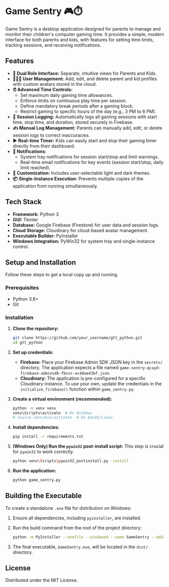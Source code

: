 # Game Sentry 🎮⏱️

Game Sentry is a desktop application designed for parents to manage and monitor their children's computer gaming time. It provides a simple, modern interface for both parents and kids, with features for setting time limits, tracking sessions, and receiving notifications.

## Features

- **👤 Dual Role Interface:** Separate, intuitive views for Parents and Kids.
- **👨‍👩‍👧 User Management:** Add, edit, and delete parent and kid profiles with custom avatars stored in the cloud.
- **⏰ Advanced Time Controls:**
    - Set maximum daily gaming time allowances.
    - Enforce limits on continuous play time per session.
    - Define mandatory break periods after a gaming block.
    - Restrict gaming to specific hours of the day (e.g., 3 PM to 6 PM).
- **📝 Session Logging:** Automatically logs all gaming sessions with start time, stop time, and duration, stored securely in Firebase.
- **✍️ Manual Log Management:** Parents can manually add, edit, or delete session logs to correct inaccuracies.
- **▶️ Real-time Timer:** Kids can easily start and stop their gaming timer directly from their dashboard.
- **🔔 Notifications:**
    - System tray notifications for session start/stop and limit warnings.
    - Real-time email notifications for key events (session start/stop, daily limit reached).
- **🎨 Customization:** Includes user-selectable light and dark themes.
- **📦 Single-Instance Execution:** Prevents multiple copies of the application from running simultaneously.

## Tech Stack

- **Framework:** Python 3
- **GUI:** Tkinter
- **Database:** Google Firebase (Firestore) for user data and session logs.
- **Cloud Storage:** Cloudinary for cloud-based avatar management.
- **Executable Builder:** PyInstaller
- **Windows Integration:** PyWin32 for system tray and single-instance control.

## Setup and Installation

Follow these steps to get a local copy up and running.

### Prerequisites

- Python 3.8+
- Git

### Installation

1.  **Clone the repository:**
    ```bash
    git clone https://github.com/your_username/gtt_python.git
    cd gtt_python
    ```

2.  **Set up credentials:**
    - **Firebase:** Place your Firebase Admin SDK JSON key in the `secrets/` directory. The application expects a file named `game-sentry-qcayd-firebase-adminsdk-fbsvc-ec48ae43bf.json`.
    - **Cloudinary:** The application is pre-configured for a specific Cloudinary instance. To use your own, update the credentials in the `initialize_firebase()` function within `game_sentry.py`.

3.  **Create a virtual environment (recommended):**
    ```bash
    python -m venv venv
    venv\Scripts\activate  # On Windows
    # source venv/bin/activate  # On macOS/Linux
    ```

4.  **Install dependencies:**
    ```bash
    pip install -r requirements.txt
    ```

5.  **(Windows Only) Run the `pywin32` post-install script:**
    This step is crucial for `pywin32` to work correctly.
    ```bash
    python venv\Scripts\pywin32_postinstall.py -install
    ```

6.  **Run the application:**
    ```bash
    python game_sentry.py
    ```

## Building the Executable

To create a standalone `.exe` file for distribution on Windows:

1.  Ensure all dependencies, including `pyinstaller`, are installed.
2.  Run the build command from the root of the project directory:

    ```bash
    python -m PyInstaller --onefile --windowed --name GameSentry --add-data "pictures;pictures" --add-data "sounds;sounds" --add-data "secrets;secrets" game_sentry.py
    ```
3.  The final executable, `GameSentry.exe`, will be located in the `dist/` directory.

## License

Distributed under the MIT License. 